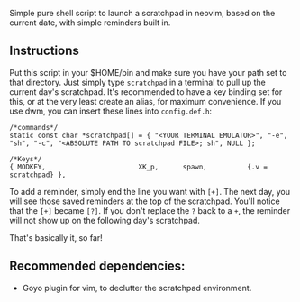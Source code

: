 Simple pure shell script to launch a scratchpad in neovim, based on the current date, with simple reminders built in.

## Instructions
Put this script in your $HOME/bin and make sure you have your path set to that directory.
Just simply type ```scratchpad``` in a terminal to pull up the current day's scratchpad. It's recommended to have a key binding set for this, or at the very least create an alias, for maximum convenience.
If you use dwm, you can insert these lines into ```config.def.h```:
```
/*commands*/
static const char *scratchpad[] = { "<YOUR TERMINAL EMULATOR>", "-e", "sh", "-c", "<ABSOLUTE PATH TO scratchpad FILE>; sh", NULL };

/*Keys*/
{ MODKEY,                       XK_p,      spawn,          {.v = scratchpad} },
```

To add a reminder, simply end the line you want with ```[+]```.
The next day, you will see those saved reminders at the top of the scratchpad. You'll notice that the ```[+]``` became ```[?]```.
If you don't replace the ```?``` back to a ```+```, the reminder will not show up on the following day's scratchpad.

That's basically it, so far!

## Recommended dependencies:
- Goyo plugin for vim, to declutter the scratchpad environment.
